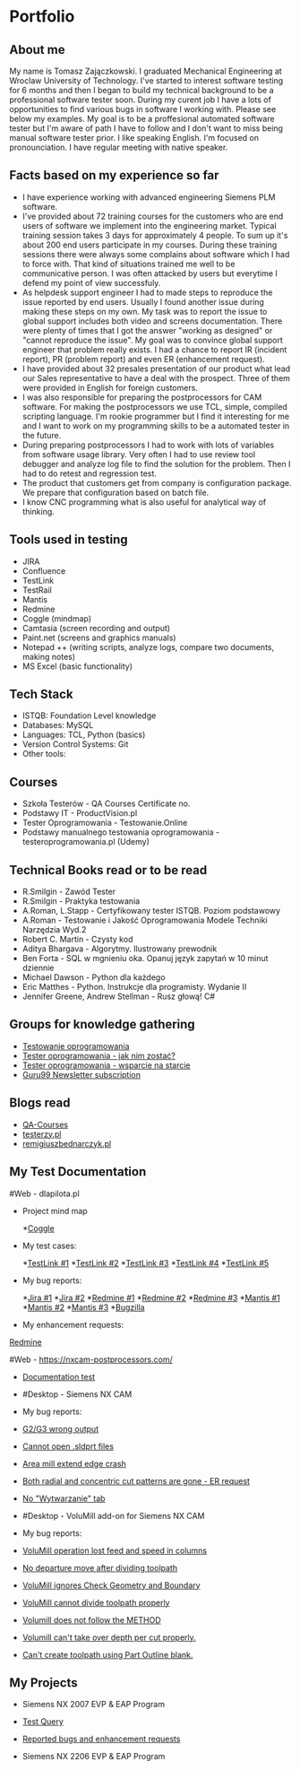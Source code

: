 # Portfolio

## About me

My name is Tomasz Zajączkowski. I graduated Mechanical Engineering at Wroclaw University of Technology. I've started to interest software testing for 6 months and then I began to build my technical background to be a professional software tester soon. During my curent job I have a lots of opportunities to find various bugs in software I working with. Please see below my examples. My goal is to be a proffesional automated software tester but I'm aware of path I have to follow and I don't want to miss being manual software tester prior. I like speaking English. I'm focused on pronounciation. I have regular meeting with native speaker. 

## Facts based on my experience so far

* I have experience working with advanced engineering Siemens PLM software.  
* I've provided about 72 training courses for the customers who are end users of software we implement into the engineering market. Typical training session takes 3 days for 		approximately 4 people. To sum up it's about 200 end users participate in my courses. During these training sessions there were always some complains about software which I had to force with. That kind of situations trained me well to be communicative person. I was often attacked by users but everytime I defend my point of view successfuly.
*  As helpdesk support engineer I had to made steps to reproduce the issue reported by end users. Usually I found another issue during making these steps on my own. My task was to report the issue to global support includes both video and screens documentation. There were plenty of times that I got the answer "working as designed" or "cannot reproduce the issue". My goal was to convince global support engineer that problem really exists. I had a chance to report IR (incident report), PR (problem report) and even ER (enhancement request).
* I have provided about 32 presales presentation of our product what lead our Sales representative to have a deal with the prospect. Three of them were provided in English for foreign customers. 
* I was also responsible for preparing the postprocessors for CAM software. For making the postprocessors we use TCL, simple, compiled scripting language. I'm rookie programmer but I find it interesting for me and I want to work on my programming skills to be a automated tester in the future. 
* During preparing postprocessors I had to work with lots of variables from software usage library. Very often I had to use review tool debugger and analyze log file to find the solution for the problem. Then I had to do retest and regression test.
* The product that customers get from company is configuration package. We prepare that configuration based on batch file.
* I know CNC programming what is also useful for analytical way of thinking.



## Tools used in testing


* JIRA
* Confluence
* TestLink
* TestRail
* Mantis
* Redmine
* Coggle (mindmap)
* Camtasia (screen recording and output)
* Paint.net (screens and graphics manuals)
* Notepad ++ (writing scripts, analyze logs, compare two documents, making notes)
* MS Excel (basic functionality)

## Tech Stack

* ISTQB: Foundation Level knowledge
* Databases: MySQL
* Languages: TCL, Python (basics)
* Version Control Systems: Git
* Other tools: 

## Courses 

* Szkoła Testerów - QA Courses Certificate no.
* Podstawy IT - ProductVision.pl
* Tester Oprogramowania - Testowanie.Online
* Podstawy manualnego testowania oprogramowania - testeroprogramowania.pl (Udemy)

## Technical Books read or to be read

* R.Smilgin - Zawód Tester
* R.Smilgin - Praktyka testowania
* A.Roman, L.Stapp - Certyfikowany tester ISTQB. Poziom podstawowy 
* A.Roman - Testowanie i Jakość Oprogramowania Modele Techniki Narzędzia Wyd.2
* Robert C. Martin - Czysty kod
* Aditya Bhargava - Algorytmy. Ilustrowany prewodnik
* Ben Forta - SQL w mgnieniu oka. Opanuj język zapytań w 10 minut dziennie
* Michael Dawson - Python dla każdego
* Eric Matthes - Python. Instrukcje dla programisty. Wydanie II
* Jennifer Greene, Andrew Stellman - Rusz głową! C#

## Groups for knowledge gathering

* [Testowanie oprogramowania](https://www.facebook.com/groups/TestowanieOprogramowania)
* [Tester oprogramowania - jak nim zostać?](https://www.facebook.com/groups/jakzostactesterem)
* [Tester oprogramowania - wsparcie na starcie](https://www.facebook.com/groups/testeroprogramowania)
* [Guru99 Newsletter subscription](https://www.guru99.com/software-testing.html)


## Blogs read

* [QA-Courses](https://qa-courses.com/blog/)
* [testerzy.pl](http://testerzy.pl)
* [remigiuszbednarczyk.pl](https://remigiuszbednarczyk.pl)


## My Test Documentation

#Web - dlapilota.pl

* Project mind map

	*[Coggle](https://drive.google.com/file/d/1GwRaIax9Dp942ZjATuBaXFUCZqg5IRhY/view?usp=sharing)

* My test cases:

	*[TestLink #1](https://drive.google.com/file/d/11y1GNnbC1uAK-0PoaPYEJSrOYYI5sMFi/view?usp=sharing)
	*[TestLink #2](https://drive.google.com/file/d/1BxqcDdAHnY2riC8SBAQrafmq6ee7dxSk/view?usp=sharing)
	*[TestLink #3](https://drive.google.com/file/d/1N2PUMWMiegyfPXEhkayDPceSD6SiDMS1/view?usp=sharing)
	*[TestLink #4](https://drive.google.com/file/d/1N2PUMWMiegyfPXEhkayDPceSD6SiDMS1/view?usp=sharing)
	*[TestLink #5](https://drive.google.com/file/d/1dOZPOB_1LAY2thSPMIHNrXIDL8wxTnlg/view?usp=sharing) 
 

* My bug reports:

	*[Jira #1](https://drive.google.com/file/d/14IOfYozbY3gQC1WtYj__k4bG2CoSPa6V/view?usp=sharing)
	*[Jira #2](https://drive.google.com/file/d/1-dL32Dv6BDamlBR07SVLu6rV0jMBylLg/view?usp=sharing)
	*[Redmine #1](https://drive.google.com/file/d/1TA4lBxM-yOHrtf7x5wHCCmdvw2gkyjWU/view?usp=sharing)
	*[Redmine #2](https://drive.google.com/file/d/1DRwMjqZ90UwIPwf-kbMX3Ea0V-pzOx4I/view?usp=sharing)
	*[Redmine #3](https://drive.google.com/file/d/1ngKiMoHSP05vo6ubREhvabj9X-TMd7UB/view?usp=sharing)
	*[Mantis #1](https://drive.google.com/file/d/1A2yCriZVfvW9K8WSAo8k_OvQXNKgl_2o/view?usp=sharing)
	*[Mantis #2](https://drive.google.com/file/d/1GbDMzUBDvJg4GwEtUUGDqoeVyIc1sdgz/view?usp=sharing)
	*[Mantis #3](https://drive.google.com/file/d/1tzdNaVlzhuClaFbfLpaZC2jyFuJD-Fi1/view?usp=sharing)
	*[Bugzilla](https://drive.google.com/file/d/15bcJ7tc9uVfZngOZPj0_8dwCyoOrT_8p/view?usp=sharing)


* My enhancement requests:

[Redmine](https://drive.google.com/file/d/10zkYLU7B9BZh3l7Derr9lbOr76bseCGT/view?usp=sharing)



 #Web - https://nxcam-postprocessors.com/

* [Documentation test]() 







* #Desktop - Siemens NX CAM
* My bug reports:
* [G2/G3 wrong output]() 
* [Cannot open .sldprt files]() 
* [Area mill extend edge crash]() 
* [Both radial and concentric cut patterns are gone - ER request]()
* [No "Wytwarzanie" tab]() 

* #Desktop - VoluMill add-on for Siemens NX CAM
* My bug reports:
* [VoluMill operation lost feed and speed in columns]() 
* [No departure move after dividing toolpath]() 
* [VoluMill ignores Check Geometry and Boundary]() 
* [VoluMill cannot divide toolpath properly]()
* [Volumill does not follow the METHOD]()
* [Volumill can't take over depth per cut properly.]()
* [Can't create toolpath using Part Outline blank.]()


## My Projects

* Siemens NX 2007 EVP & EAP Program
* [Test Query](https://drive.google.com/file/d/1Imup_gA9IPK0VZONg6I1yaItA_sc-SsS/view?usp=sharing) 
* [Reported bugs and enhancement requests]()

* Siemens NX 2206 EVP & EAP Program